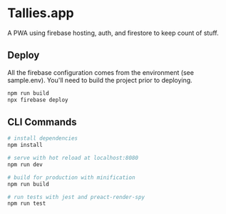 # Tallies.app

A PWA using firebase hosting, auth, and firestore to keep count of stuff.


## Deploy

All the firebase configuration comes from the environment (see sample.env). You'll need to build the project prior to deploying.

``` bash
npm run build
npx firebase deploy
```


## CLI Commands

``` bash
# install dependencies
npm install

# serve with hot reload at localhost:8080
npm run dev

# build for production with minification
npm run build

# run tests with jest and preact-render-spy 
npm run test
```
